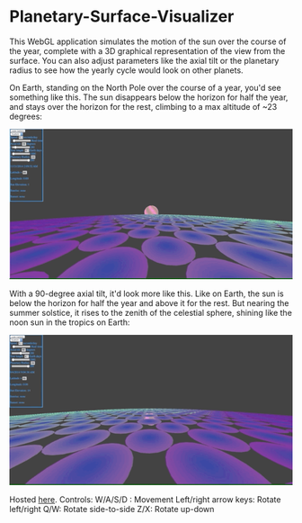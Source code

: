 Planetary-Surface-Visualizer
============================

This WebGL application simulates the motion of the sun over the course of the year, complete with a 3D graphical representation of the view from the surface. You can also adjust parameters like the axial tilt or the planetary radius to see how the yearly cycle would look on other planets. 

On Earth, standing on the North Pole over the course of a year, you'd see something like this. The sun disappears below the horizon for half the year, and stays over the horizon for the rest, climbing to a max altitude of ~23 degrees:

![Standing on Earth's North Pole](earth-like.gif)

With a 90-degree axial tilt, it'd look more like this. Like on Earth, the sun is below the horizon for half the year and above it for the rest. But nearing the summer solstice, it rises to the zenith of the celestial sphere, shining like the noon sun in the tropics on Earth:

![Standing on the pole of a planet with 90-degree tilt](high-tilt.gif)

Hosted [here](http://lolney.github.io/Planetary-Surface-Visualizer/).
Controls:
W/A/S/D : 		Movement
Left/right arrow keys: 	Rotate left/right
Q/W: 			Rotate side-to-side
Z/X: 			Rotate up-down
